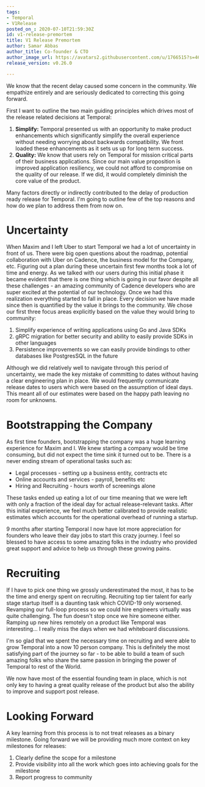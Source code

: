 ```yaml
---
tags:
- Temporal
- V1Release
posted_on_: 2020-07-10T21:59:30Z
id: v1-release-premortem
title: V1 Release Premortem
author: Samar Abbas
author_title: Co-founder & CTO
author_image_url: https://avatars2.githubusercontent.com/u/1766515?s=460&u=42e28f95a37b56ef80c55dbaaadd71bf3fc11261&v=4
release_version: v0.26.0

---
```

<!--truncate-->

We know that the recent delay caused some concern in the community. We empathize entirely and are seriously dedicated to correcting this going forward.

First I want to outline the two main guiding principles which drives most of the release related decisions at Temporal:

1. **Simplify:** Temporal presented us with an opportunity to make product enhancements which significantly simplify the overall experience without needing worrying about backwards compatibility. We front loaded these enhancements as it sets us up for long term success.
2. **Quality:** We know that users rely on Temporal for mission critical parts of their business applications. Since our main value proposition is improved application resiliency, we could not afford to compromise on the quality of our release. If we did, it would completely diminish the core value of the product.

Many factors directly or indirectly contributed to the delay of production ready release for Temporal. I'm going to outline few of the top reasons and how do we plan to address them from now on.

# Uncertainty

When Maxim and I left Uber to start Temporal we had a lot of uncertainty in front of us. There were big open questions about the roadmap, potential collaboration with Uber on Cadence, the business model for the Company, etc. Figuring out a plan during these uncertain first few months took a lot of time and energy. As we talked with our users during this initial phase it became evident that there is one thing which is going in our favor despite all these challenges - an amazing community of Cadence developers who are super excited at the potential of our technology. Once we had this realization everything started to fall in place. Every decision we have made since then is quantified by the value it brings to the community. We chose our first three focus areas explicitly based on the value they would bring to community:

1. Simplify experience of writing applications using Go and Java SDKs
2. gRPC migration for better security and ability to easily provide SDKs in other languages
3. Persistence improvements so we can easily provide bindings to other databases like PostgresSQL in the future

Although we did relatively well to navigate through this period of uncertainty, we made the key mistake of committing to dates without having a clear engineering plan in place. We would frequently communicate release dates to users which were based on the assumption of ideal days. This meant all of our estimates were based on the happy path leaving no room for unknowns.

# Bootstrapping the Company

As first time founders, bootstrapping the company was a huge learning experience for Maxim and I. We knew starting a company would be time consuming, but did not expect the time sink it turned out to be. There is a never ending stream of operational tasks such as:

* Legal processes - setting up a business entity, contracts etc
* Online accounts and services - payroll, benefits etc
* Hiring and Recruiting - hours worth of screenings alone

These tasks ended up eating a lot of our time meaning that we were left with only a fraction of the ideal day for actual release-relevant tasks. After this initial experience, we feel much better calibrated to provide realistic estimates which accounts for the operational overhead of running a startup.

9 months after starting Temporal I now have lot more appreciation for founders who leave their day jobs to start this crazy journey. I feel so blessed to have access to some amazing folks in the industry who provided great support and advice to help us through these growing pains.

# Recruiting

If I have to pick one thing we grossly underestimated the most, it has to be the time and energy spent on recruiting. Recruiting top tier talent for early stage startup itself is a daunting task which COVID-19 only worsened. Revamping our full-loop process so we could hire engineers virtually was quite challenging. The fun doesn't stop once we hire someone either. Ramping up new hires remotely on a product like Temporal was interesting... I really miss the days when we had whiteboard discussions.

I'm so glad that we spent the necessary time on recruiting and were able to grow Temporal into a now 10 person company. This is definitely the most satisfying part of the journey so far - to be able to build a team of such amazing folks who share the same passion in bringing the power of Temporal to rest of the World.

We now have most of the essential founding team in place, which is not only key to having a great quality release of the product but also the ability to improve and support post release.

# Looking Forward

A key learning from this process is to not treat releases as a binary milestone. Going forward we will be providing much more context on key milestones for releases:

1. Clearly define the scope for a milestone
2. Provide visibility into all the work which goes into achieving goals for the milestone
3. Report progress to community
